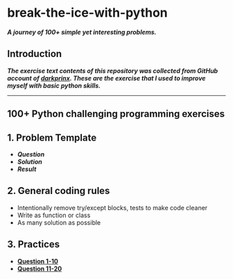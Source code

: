 # break-the-ice-with-python

***A journey of 100+ simple yet interesting problems.***

## Introduction

***The exercise text contents of this repository was collected from GitHub account of [darkprinx](https://github.com/darkprinx/break-the-ice-with-python). These are the exercise that I used to improve myself with basic python skills.***

---

## 100+ Python challenging programming exercises

## 1. Problem Template

* ***Question***
* ***Solution***
* ***Result***
  
## 2. General coding rules

* Intentionally remove try/except blocks, tests to make code cleaner
* Write as function or class
* As many solution as possible
  
## 3. Practices

* **[Question 1-10](https://github.com/polo871209/break-the-ice-with-python/blob/main/md/Question%201-10.md "Question 1-10")**
* **[Question 11-20](https://github.com/polo871209/break-the-ice-with-python/blob/main/md/Question%2011-20.md "Question 11-20")**
